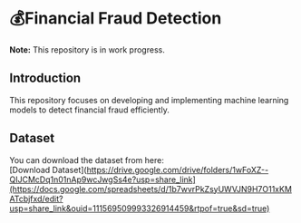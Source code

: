 # 💰Financial Fraud Detection
**Note:** This repository is in work progress.

## Introduction

This repository focuses on developing and implementing machine learning models to detect financial fraud efficiently. 

## Dataset

You can download the dataset from here:  
[Download Dataset](https://drive.google.com/drive/folders/1wFoXZ--QIJCMcDq1n01nAp9wcJwgSs4e?usp=share_link](https://docs.google.com/spreadsheets/d/1b7wvrPkZsyUWVJN9H7O11xKMATcbjfxd/edit?usp=share_link&ouid=111569509993326914459&rtpof=true&sd=true)

